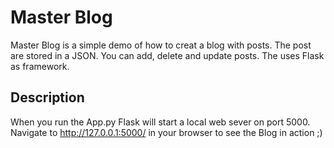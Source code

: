 # Master Blog
Master Blog is a simple demo of how to creat a blog with posts. The post are stored in a JSON. You can add, delete and update posts.
The uses Flask as framework.

## Description
When you run the App.py Flask will start a local web sever on port 5000. Navigate to  http://127.0.0.1:5000/ in your browser to see the Blog in action ;)